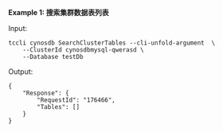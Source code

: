 **Example 1: 搜索集群数据表列表**



Input: 

```
tccli cynosdb SearchClusterTables --cli-unfold-argument  \
    --ClusterId cynosdbmysql-qwerasd \
    --Database testDb
```

Output: 
```
{
    "Response": {
        "RequestId": "176466",
        "Tables": []
    }
}
```

